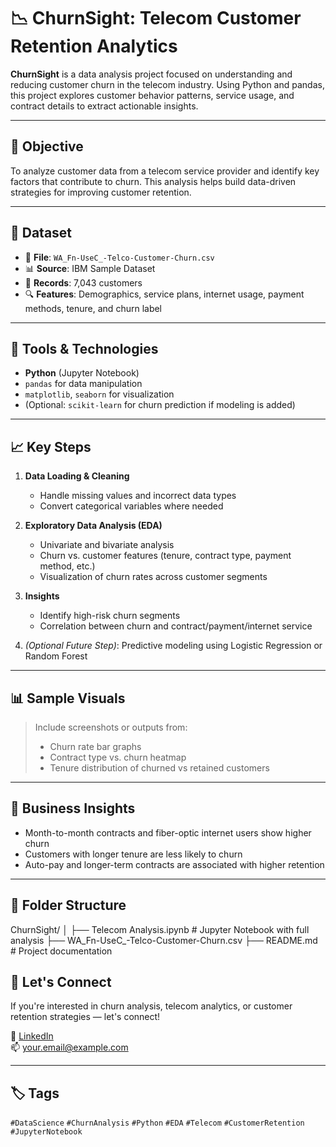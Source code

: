 # 📉 ChurnSight: Telecom Customer Retention Analytics

**ChurnSight** is a data analysis project focused on understanding and reducing customer churn in the telecom industry. Using Python and pandas, this project explores customer behavior patterns, service usage, and contract details to extract actionable insights.

---

## 🧠 Objective

To analyze customer data from a telecom service provider and identify key factors that contribute to churn. This analysis helps build data-driven strategies for improving customer retention.

---

## 📂 Dataset

- 📄 **File**: `WA_Fn-UseC_-Telco-Customer-Churn.csv`
- 📊 **Source**: IBM Sample Dataset
- 👥 **Records**: 7,043 customers
- 🔍 **Features**: Demographics, service plans, internet usage, payment methods, tenure, and churn label

---

## 🔧 Tools & Technologies

- **Python** (Jupyter Notebook)
- `pandas` for data manipulation
- `matplotlib`, `seaborn` for visualization
- (Optional: `scikit-learn` for churn prediction if modeling is added)

---

## 📈 Key Steps

1. **Data Loading & Cleaning**
   - Handle missing values and incorrect data types
   - Convert categorical variables where needed

2. **Exploratory Data Analysis (EDA)**
   - Univariate and bivariate analysis
   - Churn vs. customer features (tenure, contract type, payment method, etc.)
   - Visualization of churn rates across customer segments

3. **Insights**
   - Identify high-risk churn segments
   - Correlation between churn and contract/payment/internet service

4. *(Optional Future Step)*: Predictive modeling using Logistic Regression or Random Forest

---

## 📊 Sample Visuals

> Include screenshots or outputs from:
> - Churn rate bar graphs
> - Contract type vs. churn heatmap
> - Tenure distribution of churned vs retained customers

---

## 📌 Business Insights

- Month-to-month contracts and fiber-optic internet users show higher churn
- Customers with longer tenure are less likely to churn
- Auto-pay and longer-term contracts are associated with higher retention

---

## 🧩 Folder Structure
ChurnSight/
│
├── Telecom Analysis.ipynb # Jupyter Notebook with full analysis
├── WA_Fn-UseC_-Telco-Customer-Churn.csv
├── README.md # Project documentation

## 🤝 Let's Connect

If you're interested in churn analysis, telecom analytics, or customer retention strategies — let's connect!

🔗 [LinkedIn](https://www.linkedin.com/in/your-profile)  
📫 your.email@example.com

---

## 🏷️ Tags

`#DataScience` `#ChurnAnalysis` `#Python` `#EDA` `#Telecom` `#CustomerRetention` `#JupyterNotebook`
